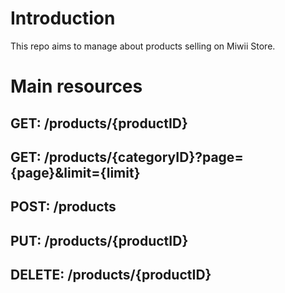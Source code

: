 # Introduction
This repo aims to manage about products selling on Miwii Store.

# Main resources
## GET: /products/{productID}
## GET: /products/{categoryID}?page={page}&limit={limit}
## POST: /products
## PUT: /products/{productID}
## DELETE: /products/{productID}